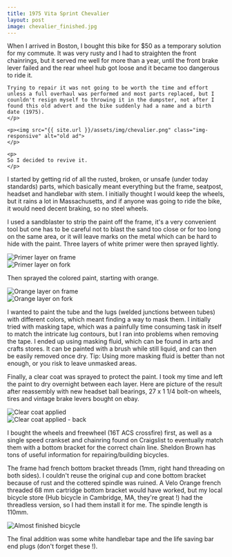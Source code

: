 ```yaml
---
title: 1975 Vita Sprint Chevalier
layout: post
image: chevalier_finished.jpg
---
```


<div class="well">
	<p>
	When I arrived in Boston, I bought this bike for $50 as a temporary solution for my commute. It was very rusty and I had to straighten the front chainrings, but it served me well for more than a year, until the front brake lever failed and the rear wheel hub got loose and it became too dangerous to ride it.

	Trying to repair it was not going to be worth the time and effort unless a full overhaul was performed and most parts replaced, but I counldn't resign myself to throwing it in the dumpster, not after I found this old advert and the bike suddenly had a name and a birth date (1975).
	</p>

	<p><img src="{{ site.url }}/assets/img/chevalier.png" class="img-responsive" alt="old ad">
	</p>

	<p>
	So I decided to revive it.
	</p>
</div>

<p>
I started by getting rid of all the rusted, broken, or unsafe (under today standards) parts, which basically meant everything but the frame, seatpost, headset and handlebar with stem. I initially thought I would keep the wheels, but it rains a lot in Massachusetts, and if anyone was going to ride the bike, it would need decent braking, so no steel wheels.
</p>

<p>
I used a sandblaster to strip the paint off the frame, it's a very convenient tool but one has to be careful not to blast the sand too close or for too long on the same area, or it will leave marks on the metal which can be hard to hide with the paint. Three layers of white primer were then sprayed lightly.
</p>

<p>
<div class="row">
  <div class="col-md-6 col-md-offset-1"><img src="{{ site.url }}/assets/img/chevalier_primer_frame.jpg" class="img-responsive" alt="Primer layer on frame"></div>
  <div class="col-md-4"><img src="{{ site.url }}/assets/img/chevalier_primer_fork.jpg" class="img-responsive" alt="Primer layer on fork"></div>
</div>
</p>

<p>
Then sprayed the colored paint, starting with orange.
</p>

<p>
<div class="row">
  <div class="col-md-6 col-md-offset-1"><img src="{{ site.url }}/assets/img/chevalier_orange_frame.jpg" class="img-responsive" alt="Orange layer on frame"></div>
  <div class="col-md-4"><img src="{{ site.url }}/assets/img/chevalier_orange_fork.jpg" class="img-responsive" alt="Orange layer on fork"></div>
</div>
</p>

<p>
I wanted to paint the tube and the lugs (welded junctions between tubes) with different colors, which meant finding a way to mask them. I initially tried with masking tape, which was a painfully time consuming task in itself to match the intricate lug contours, but I ran into problems when removing the tape. I ended up using masking fluid, which can be found in arts and crafts stores. It can be painted with a brush while still liquid, and can then be easily removed once dry. Tip: Using more masking fluid is better than not enough, or you risk to leave unmasked areas.
</p>

<p>
Finally, a clear coat was sprayed to protect the paint. I took my time and left the paint to dry overnight between each layer. Here are picture of the result after reassembly with new headset ball bearings, 27 x 1 1/4 bolt-on wheels, tires and vintage brake levers bought on ebay.
</p>

<p>
<div class="row">
  <div class="col-md-6 col-md-offset-1"><img src="{{ site.url }}/assets/img/chevalier_clearcoat.jpg" class="img-responsive" alt="Clear coat applied"></div>
  <div class="col-md-4"><img src="{{ site.url }}/assets/img/chevalier_clearcoat2.jpg" class="img-responsive" alt="Clear coat applied - back"></div>
</div>
</p>

<p>
I bought the wheels and freewheel (16T ACS crossfire) first, as well as a single speed crankset and chainring found on Craigslist to eventually match them with a bottom bracket for the correct chain line. Sheldon Brown has tons of useful information for repairing/building bicycles.
</p>

<p>
The frame had french bottom bracket threads (1mm, right hand threading on both sides). I couldn't reuse the original cup and cone bottom bracket because of rust and the cottered spindle was ruined. A Velo Orange french threaded 68 mm cartridge bottom bracket would have worked, but my local bicycle store (Hub bicycle in Cambridge, MA, they're great !) had the threadless version, so I had them install it for me. The spindle length is 110mm.
</p>

<p>
<div class="row">
  <div class="col-md-8 col-md-offset-2"><img src="{{ site.url }}/assets/img/chevalier_finished.jpg" class="img-responsive" alt="Almost finished bicycle"></div>
</div>
</p>

<p>
The final addition was some white handlebar tape and the life saving bar end plugs (don't forget these !).
</p>